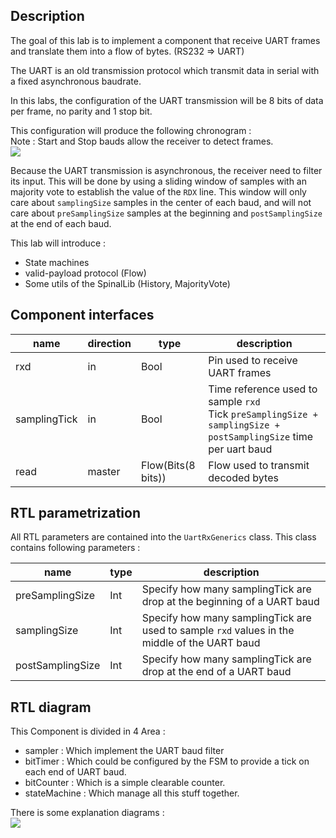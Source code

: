 ## Description
The goal of this lab is to implement a component that receive UART frames and translate them into a flow of bytes. (RS232 => UART)

The UART is an old transmission protocol which transmit data in serial with a fixed asynchronous baudrate.

In this labs, the configuration of the UART transmission will be 8 bits of data per frame, no parity and 1 stop bit.

This configuration will produce the following chronogram :<br>
Note : Start and Stop bauds allow the receiver to detect frames.<br>
![](assets/uart.png)

Because the UART transmission is asynchronous, the receiver need to filter its input. This will be done by using a sliding window of samples with an majority vote to establish the value of the `RDX` line.
This window will only care about `samplingSize` samples in the center of each baud, and will not care about `preSamplingSize` samples at the beginning and `postSamplingSize` at the end of each baud.


This lab will introduce :

- State machines
- valid-payload protocol (Flow)
- Some utils of the SpinalLib (History, MajorityVote)

## Component interfaces

| name | direction | type | description |
| ------ | ----------- | ------ | ------ |
| rxd | in | Bool | Pin used to receive UART frames |
| samplingTick | in | Bool | Time reference used to sample `rxd` <br> Tick `preSamplingSize + samplingSize + postSamplingSize` time per uart baud  |
| read | master | Flow(Bits(8 bits)) | Flow used to transmit decoded bytes |

## RTL parametrization

All RTL parameters are contained into the `UartRxGenerics` class. This class contains following parameters :

| name | type | description |
| ------ | ----------- | ------ |
| preSamplingSize | Int | Specify how many samplingTick are drop at the beginning of a UART baud |
| samplingSize | Int | Specify how many samplingTick are used to sample `rxd` values in the middle of the UART baud  |
| postSamplingSize | Int | Specify how many samplingTick are drop at the end of a UART baud  |


## RTL diagram

This Component is divided in 4 Area :

- sampler : Which implement the UART baud filter
- bitTimer : Which could be configured by the FSM to provide a tick on each end of UART baud.
- bitCounter : Which is a simple clearable counter.
- stateMachine : Which manage all this stuff together.

There is some explanation diagrams : <br>
![](assets/diagram.png)
